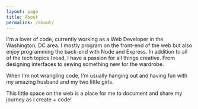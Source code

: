 ```yaml
---
layout: page
title: About
permalink: /about/
---
```


I'm a lover of code, currently working as a Web Developer in the Washington, DC area. 
I mostly program on the front-end of the web but also enjoy programming the back-end with Node and Express. In addition to all of the tech topics I read, I have a passion for all things creative. From designing interfaces to sewing something new for the wardrobe.

When I'm not wrangling code, I'm usually hanging out and having fun with my amazing husband and my two little girls. 

This little space on the web is a place for me to document and share my journey as I create + code!
 
